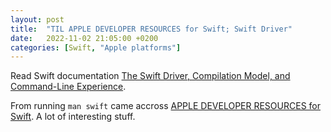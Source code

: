 ```yaml
---
layout: post
title:  "TIL APPLE DEVELOPER RESOURCES for Swift; Swift Driver"
date:   2022-11-02 21:05:00 +0200
categories: [Swift, "Apple platforms"]
---
```

Read Swift documentation [The Swift Driver, Compilation Model, and Command-Line Experience](https://github.com/apple/swift/blob/main/docs/Driver.md).

From running `man swift` came accross [APPLE DEVELOPER RESOURCES for Swift](https://developer.apple.com/swift/resources/). A lot of interesting stuff.
